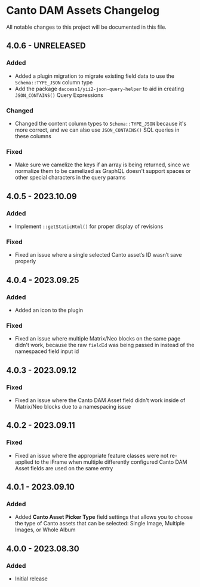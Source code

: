 # Canto DAM Assets Changelog

All notable changes to this project will be documented in this file.

## 4.0.6 - UNRELEASED
### Added
* Added a plugin migration to migrate existing field data to use the `Schema::TYPE_JSON` column type
* Add the package `daccess1/yii2-json-query-helper` to aid in creating `JSON_CONTAINS()` Query Expressions

### Changed
* Changed the content column types to `Schema::TYPE_JSON` because it's more correct, and we can also use `JSON_CONTAINS()` SQL queries in these columns

### Fixed
* Make sure we camelize the keys if an array is being returned, since we normalize them to be camelized as GraphQL doesn't support spaces or other special characters in the query params

## 4.0.5 - 2023.10.09
### Added
* Implement `::getStaticHtml()` for proper display of revisions

### Fixed
* Fixed an issue where a single selected Canto asset’s ID wasn’t save properly

## 4.0.4 - 2023.09.25
### Added
* Added an icon to the plugin

### Fixed
* Fixed an issue where multiple Matrix/Neo blocks on the same page didn't work, because the raw `fieldId` was being passed in instead of the namespaced field input id

## 4.0.3 - 2023.09.12
### Fixed
* Fixed an issue where the Canto DAM Asset field didn't work inside of Matrix/Neo blocks due to a namespacing issue

## 4.0.2 - 2023.09.11
### Fixed
* Fixed an issue where the appropriate feature classes were not re-applied to the iFrame when multiple differently configured Canto DAM Asset fields are used on the same entry

## 4.0.1 - 2023.09.10
### Added
* Added **Canto Asset Picker Type** field settings that allows you to choose the type of Canto assets that can be selected: Single Image, Multiple Images, or Whole Album

## 4.0.0 - 2023.08.30
### Added
* Initial release
